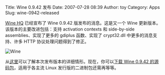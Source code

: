 Title: Wine 0.9.42 发布
Date: 2007-07-28 08:39
Author: toy
Category: Apps
Slug: wine-0942-released

[Wine HQ](http://winehq.org/) 已经宣布了 Wine 0.9.42
版发布的消息。这是又一个 Wine 更新版本。该版本的主要改进包括：支持
activation contexts 和 side-by-side assemblies、实现了更多的 gdiplus
函数、实现了 crypt32.dll 中更多的消息支持、许多 HTTP
协议处理问题得到了修正。

![Wine](http://i.linuxtoy.org/i/2007/04/winehq.png)

从[这里](http://winehq.org/?announce=0.9.42)可以了解本次发布版本的详细情形。现在，你可以[下载
Wine 0.9.42
的源码包](http://prdownloads.sourceforge.net/wine/wine-0.9.42.tar.bz2)，适用于各主流
Linux 发行版的二进制包还需再等等。
